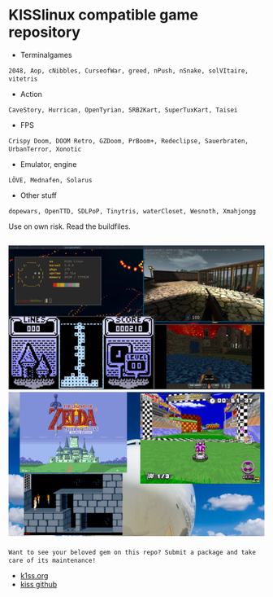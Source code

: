 # KISSlinux compatible game repository

- Terminalgames
```
2048, Aop, cNibbles, CurseofWar, greed, nPush, nSnake, solVItaire, vitetris
```

- Action
```
CaveStory, Hurrican, OpenTyrian, SRB2Kart, SuperTuxKart, Taisei
```

- FPS
```
Crispy Doom, DOOM Retro, GZDoom, PrBoom+, Redeclipse, Sauerbraten, UrbanTerror, Xonotic
```

- Emulator, engine
```
LÖVE, Mednafen, Solarus
```

- Other stuff
```
dopewars, OpenTTD, SDLPoP, Tinytris, waterCloset, Wesnoth, Xmahjongg
```


Use on own risk. Read the buildfiles.

![screen](screenshots/busy.jpeg)
![screen](screenshots/busy2.png)
---
```
Want to see your beloved gem on this repo? Submit a package and take care of its maintenance!
```

* [k1ss.org](https://k1ss.org/)
* [kiss github](https://github.com/kisslinux)
